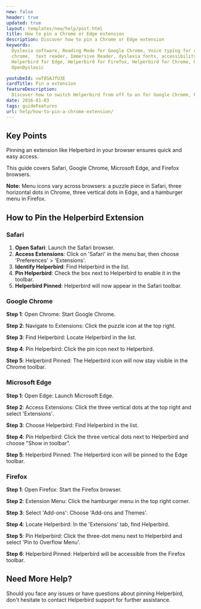 ```yaml
---
new: false
header: true
updated: true
layout: templates/new/help/post.html
title: How to pin a Chrome or Edge extension
description: Discover how to pin a Chrome or Edge extension
keywords:
  Dyslexia software, Reading Mode for Google Chrome, Voice typing for chrome, Text to speech for
  chrome,  text reader, Immersive Reader, dyslexia fonts, accessibility software, dyslexia software,
  Helperbird for Edge, Helperbird for Firefox, Helperbird for Chrome, Opendyslexic for Chrome,
  OpenDyslexic

youtubeId: vwT8SAJfU3E
cardTitle: Pin a extension
featureDescription:
  Discover how to switch Helperbird from off to on for Google Chrome, Firefox, Safari, and Edge.
date: 2016-01-03
tags: guideFeatures
url: help/how-to-pin-a-chrome-extension/
---
```



## Key Points

Pinning an extension like Helperbird in your browser ensures quick and easy access.

This guide covers Safari, Google Chrome, Microsoft Edge, and Firefox browsers.

**Note:** Menu icons vary across browsers: a puzzle piece in Safari, three horizontal dots in Chrome, three vertical dots in Edge, and a hamburger menu in Firefox.

## How to Pin the Helperbird Extension

### Safari

1. **Open Safari**: Launch the Safari browser.
2. **Access Extensions**: Click on 'Safari' in the menu bar, then choose 'Preferences' > 'Extensions'.
3. **Identify Helperbird**: Find Helperbird in the list.
4. **Pin Helperbird**: Check the box next to Helperbird to enable it in the toolbar.
5. **Helperbird Pinned**: Helperbird will now appear in the Safari toolbar.

### Google Chrome

**Step 1**: Open Chrome: Start Google Chrome.

**Step 2**: Navigate to Extensions: Click the puzzle icon at the top right.

**Step 3**: Find Helperbird: Locate Helperbird in the list.

**Step 4**: Pin Helperbird: Click the pin icon next to Helperbird.

**Step 5**: Helperbird Pinned: The Helperbird icon will now stay visible in the Chrome toolbar.


### Microsoft Edge

**Step 1**: Open Edge: Launch Microsoft Edge.

**Step 2**: Access Extensions: Click the three vertical dots at the top right and select 'Extensions'.

**Step 3**: Choose Helperbird: Find Helperbird in the list.

**Step 4**: Pin Helperbird: Click the three vertical dots next to Helperbird and choose "Show in toolbar".

**Step 5**: Helperbird Pinned: The Helperbird icon will be pinned to the Edge toolbar.


### Firefox

**Step 1**: Open Firefox: Start the Firefox browser.

**Step 2**: Extension Menu: Click the hamburger menu in the top right corner.

**Step 3**: Select 'Add-ons': Choose 'Add-ons and Themes'.

**Step 4**: Locate Helperbird: In the 'Extensions' tab, find Helperbird.

**Step 5**: Pin Helperbird: Click the three-dot menu next to Helperbird and select 'Pin to Overflow Menu'.

**Step 6**: Helperbird Pinned: Helperbird will be accessible from the Firefox toolbar.


## Need More Help?

Should you face any issues or have questions about pinning Helperbird, don't hesitate to contact Helperbird support for further assistance.
